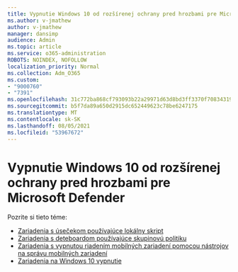 ```yaml
---
title: Vypnutie Windows 10 od rozšírenej ochrany pred hrozbami pre Microsoft Defender
ms.author: v-jmathew
author: v-jmathew
manager: dansimp
audience: Admin
ms.topic: article
ms.service: o365-administration
ROBOTS: NOINDEX, NOFOLLOW
localization_priority: Normal
ms.collection: Adm_O365
ms.custom:
- "9000760"
- "7391"
ms.openlocfilehash: 31c772ba868cf793093b22a29971d63d8bd3ff3370f70834319a86691d62597e
ms.sourcegitcommit: b5f7da89a650d2915dc652449623c78be6247175
ms.translationtype: MT
ms.contentlocale: sk-SK
ms.lasthandoff: 08/05/2021
ms.locfileid: "53967672"
---
```

# <a name="offboard-windows-10-devices-from-microsoft-defender-advanced-threat-protection"></a>Vypnutie Windows 10 od rozšírenej ochrany pred hrozbami pre Microsoft Defender

Pozrite si tieto téme:

- [Zariadenia s úsečekom používajúce lokálny skript](https://go.microsoft.com/fwlink/?linkid=2143465)
- [Zariadenia s deteboardom používajúce skupinovú politiku](https://go.microsoft.com/fwlink/?linkid=2143632)
- [Zariadenia s vypnutou riadením mobilných zariadení pomocou nástrojov na správu mobilných zariadení](https://go.microsoft.com/fwlink/?linkid=2143633)
- [Zariadenia na Windows 10 vypnutie](https://go.microsoft.com/fwlink/?linkid=2143629)
